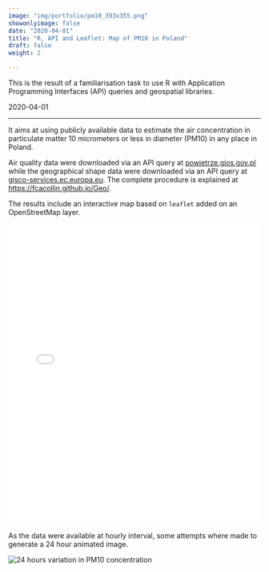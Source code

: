 ```yaml
---
image: "img/portfolio/pm10_393x355.png"
showonlyimage: false
date: "2020-04-01"
title: "R, API and Leaflet: Map of PM10 in Poland"
draft: false
weight: 2

---
```


This is the result of a familiarisation task to use R with Application
Programming Interfaces (API) queries and geospatial libraries.

2020-04-01
<!--more-->
---
It aims at using
publicly available data to estimate the air concentration in particulate
matter 10 micrometers or less in diameter (PM10) in any place in Poland.  

Air quality data were downloaded via an API query at
[powietrze.gios.gov.pl](https://powietrze.gios.gov.pl/pjp/content/api)
while the geographical shape data were downloaded via an API query at 
[gisco-services.ec.europa.eu](
https://gisco-services.ec.europa.eu/distribution/v2/nuts/nuts-2016-files.html
). The complete procedure is explained at <https://fcacollin.github.io/Geo/>.

The results include an interactive map based on `leaflet` added on
an OpenStreetMap layer.

<iframe
src="../../img/portfolio/PM10_map.html" width="100%" height="600" frameborder="0"
style="border:0;" allowfullscreen=""></iframe>

As the data were available at hourly interval, some attempts where made to
generate a 24 hour animated image.

![24 hours variation in PM10 concentration](
../../img/portfolio/pm10_map_animated.gif
)

[modeline]: # ( vim: set foldlevel=0 spell spelllang=en_gb: )
